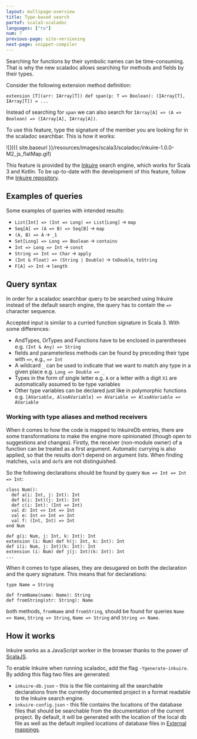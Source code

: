```yaml
---
layout: multipage-overview
title: Type-based search
partof: scala3-scaladoc
languages: ["ru"]
num: 7
previous-page: site-versioning
next-page: snippet-compiler
---
```


Searching for functions by their symbolic names can be time-consuming.
That is why the new scaladoc allows searching for methods and fields by their types.


Consider the following extension method definition:
```
extension [T](arr: IArray[T]) def span(p: T => Boolean): (IArray[T], IArray[T]) = ...
```
Instead of searching for `span` we can also search for `IArray[A] => (A => Boolean) => (IArray[A], IArray[A])`.

To use this feature, type the signature of the member you are looking for in the scaladoc searchbar. This is how it works:

![]({{ site.baseurl }}/resources/images/scala3/scaladoc/inkuire-1.0.0-M2_js_flatMap.gif)

This feature is provided by the [Inkuire](https://github.com/VirtusLab/Inkuire) search engine, which works for Scala 3 and Kotlin. To be up-to-date with the development of this feature, follow the [Inkuire repository](https://github.com/VirtusLab/Inkuire).

## Examples of queries

Some examples of queries with intended results:
- `List[Int] => (Int => Long) => List[Long]` -> `map`
- `Seq[A] => (A => B) => Seq[B]` -> `map`
- `(A, B) => A` -> `_1`
- `Set[Long] => Long => Boolean` -> `contains`
- `Int => Long => Int` -> `const`
- `String => Int => Char` -> `apply`
- `(Int & Float) => (String | Double)` -> `toDouble`, `toString`
- `F[A] => Int` -> `length`

## Query syntax

In order for a scaladoc searchbar query to be searched using Inkuire instead of the default search engine, the query has to contain the `=>` character sequence. 

Accepted input is similar to a curried function signature in Scala 3. With some differences:
- AndTypes, OrTypes and Functions have to be enclosed in parentheses e.g. `(Int & Any) => String`
- fields and parameterless methods can be found by preceding their type with `=>`, e.g., `=> Int`
- A wildcard `_` can be used to indicate that we want to match any type in a given place e.g. `Long => Double => _`
- Types in the form of single letter e.g. `A` or a letter with a digit `X1` are automatically assumed to be type variables
- Other type variables can be declared just like in polymorphic functions e.g. `[AVariable, AlsoAVariable] => AVariable => AlsoAVariable => AVariable` 

### Working with type aliases and method receivers

When it comes to how the code is mapped to InkuireDb entries, there are some transformations to make the engine more opinionated (though open to suggestions and changes). Firstly, the receiver (non-module owner) of a function can be treated as a first argument. Automatic currying is also applied, so that the results don't depend on argument lists. When finding matches, `val`s and `def`s are not distinguished.

So the following declarations should be found by query `Num => Int => Int => Int`:
```
class Num():
  def a(i: Int, j: Int): Int
  def b(i: Int)(j: Int): Int
  def c(i: Int): (Int => Int)
  val d: Int => Int => Int
  val e: Int => Int => Int
  val f: (Int, Int) => Int
end Num

def g(i: Num, j: Int, k: Int): Int
extension (i: Num) def h(j: Int, k: Int): Int
def i(i: Num, j: Int)(k: Int): Int
extension (i: Num) def j(j: Int)(k: Int): Int
...
```

When it comes to type aliases, they are desugared on both the declaration and the query signature. This means that for declarations:
```
type Name = String

def fromName(name: Name): String
def fromString(str: String): Name
```
both methods, `fromName` and `fromString`, should be found for queries `Name => Name`, `String => String`, `Name => String` and `String => Name`.

## How it works

Inkuire works as a JavaScript worker in the browser thanks to the power of [ScalaJS](https://www.scala-js.org/).

To enable Inkuire when running scaladoc, add the flag `-Ygenerate-inkuire`. By adding this flag two files are generated:
- `inkuire-db.json` - this is the file containing all the searchable declarations from the currently documented project in a format readable to the Inkuire search engine.
- `inkuire-config.json` - this file contains the locations of the database files that should be searchable from the documentation of the current project. By default, it will be generated with the location of the local db file as well as the default implied locations of database files in [External mappings](/scala3/guides/scaladoc/settings.html#-external-mappings).
